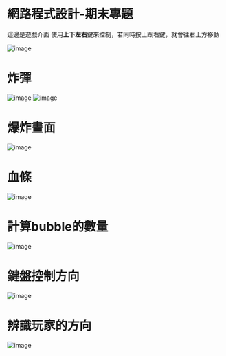 # 網路程式設計-期末專題
這邊是遊戲介面
使用**上下左右**鍵來控制，若同時按上跟右鍵，就會往右上方移動

![image](https://github.com/tim-weii/JAVA-socket-/assets/66638719/0b6a94c4-e7aa-4b44-9193-822005728070)



# 炸彈
![image](https://github.com/tim-weii/JAVA-socket-/assets/66638719/c71c86df-c535-425e-9299-21b39fa93124)
![image](https://github.com/tim-weii/JAVA-socket-/assets/66638719/7f1f3013-b65a-468c-af20-14d15f50bef8)
# 爆炸畫面
![image](https://github.com/tim-weii/JAVA-socket-/assets/66638719/5c540472-e867-430d-86ba-075866f306d3)
# 血條
![image](https://github.com/tim-weii/JAVA-socket-/assets/66638719/033750d9-a617-4a0d-b299-3685ea62771a)
# 計算bubble的數量
![image](https://github.com/tim-weii/JAVA-socket-/assets/66638719/ec696704-521d-4dae-828e-44f7560d1f1c)

# 鍵盤控制方向
![image](https://github.com/tim-weii/JAVA-socket-/assets/66638719/433d76cb-2000-4cd5-8320-27a7c4848743)

# 辨識玩家的方向
![image](https://github.com/tim-weii/JAVA-socket-/assets/66638719/055e1eb1-bb59-4a11-84b6-c2dcc19c3e23)

